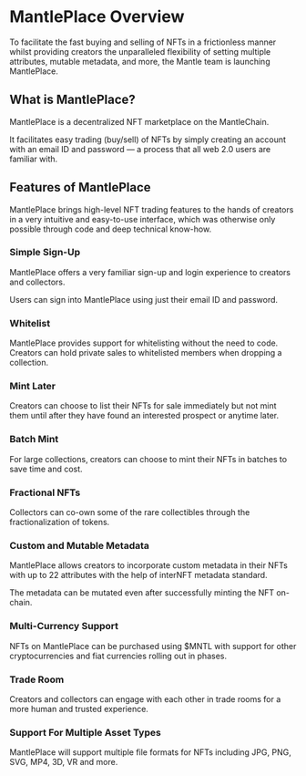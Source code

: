 # MantlePlace Overview

To facilitate the fast buying and selling of NFTs in a frictionless manner whilst providing creators the unparalleled flexibility of setting multiple attributes, mutable metadata, and more, the Mantle team is launching MantlePlace.

## What is MantlePlace?

MantlePlace is a decentralized NFT marketplace on the MantleChain.

It facilitates easy trading (buy/sell) of NFTs by simply creating an account with an email ID and password — a process that all web 2.0 users are familiar with.

## Features of MantlePlace

MantlePlace brings high-level NFT trading features to the hands of creators in a very intuitive and easy-to-use interface, which was otherwise only possible through code and deep technical know-how.

### Simple Sign-Up

MantlePlace offers a very familiar sign-up and login experience to creators and collectors.

Users can sign into MantlePlace using just their email ID and password.

### Whitelist

MantlePlace provides support for whitelisting without the need to code. Creators can hold private sales to whitelisted members when dropping a collection.

### Mint Later

Creators can choose to list their NFTs for sale immediately but not mint them until after they have found an interested prospect or anytime later.

### Batch Mint

For large collections, creators can choose to mint their NFTs in batches to save time and cost.

### Fractional NFTs

Collectors can co-own some of the rare collectibles through the fractionalization of tokens.

### Custom and Mutable Metadata

MantlePlace allows creators to incorporate custom metadata in their NFTs with up to 22 attributes with the help of interNFT metadata standard.

The metadata can be mutated even after successfully minting the NFT on-chain.

### Multi-Currency Support

NFTs on MantlePlace can be purchased using $MNTL with support for other cryptocurrencies and fiat currencies rolling out in phases.

### Trade Room

Creators and collectors can engage with each other in trade rooms for a more human and trusted experience.

### Support For Multiple Asset Types

MantlePlace will support multiple file formats for NFTs including JPG, PNG, SVG, MP4, 3D, VR and more.